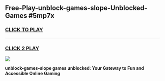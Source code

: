 
## Free-Play-unblock-games-slope-Unblocked-Games #5mp7x
<h3>
<a href="https://news.freeplayer.one?title=unblock-games-slope&ref=8M">CLICK TO PLAY</a></h3>
<hr>

<h3>
<a href="https://news.freeplayer.one?title=unblock-games-slope&ref=8M">CLICK 2 PLAY</a>
  
</h3>

<a href="https://news.freeplayer.one?title=unblock-games-slope&ref=8M"><img src="https://clearcache.store/games.png"></a>


**unblock-games-slope games unblocked: Your Gateway to Fun and Accessible Online Gaming**

